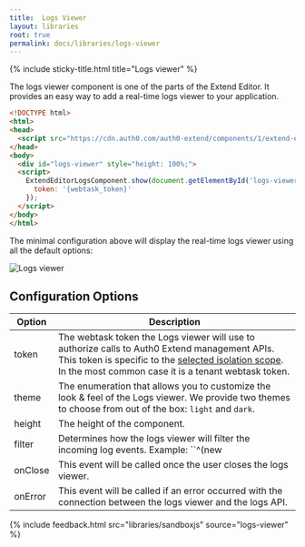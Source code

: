 ```yaml
---
title:  Logs Viewer
layout: libraries
root: true
permalink: docs/libraries/logs-viewer
--- 
```

{% include sticky-title.html title="Logs viewer" %}

The logs viewer component is one of the parts of the Extend Editor. It provides an easy way to add a real-time logs viewer to your application.

```html
<!DOCTYPE html>
<html>
<head>
  <script src="https://cdn.auth0.com/auth0-extend/components/1/extend-editor-logs.js"></script>
</head>
<body>
  <div id="logs-viewer" style="height: 100%;">
  <script>
    ExtendEditorLogsComponent.show(document.getElementById('logs-viewer'), {
      token: '{webtask_token}'
    });
  </script>
</body>
</html>
```

The minimal configuration above will display the real-time logs viewer using all the default options:

![Logs viewer](https://cloud.githubusercontent.com/assets/302314/26527300/4aed909e-4367-11e7-983f-95d356a17c82.png)

## Configuration Options

Option | Description
------------ | -------------
token | The webtask token the Logs viewer will use to authorize calls to Auth0 Extend management APIs. This token is specific to the [selected isolation scope](#mapping-isolation-requirements-onto-webtask-tokens). In the most common case it is a tenant webtask token. 
theme | The enumeration that allows you to customize the look & feel of the Logs viewer. We provide two themes to choose from out of the box: `light` and `dark`.
height | The height of the component.
filter | Determines how the logs viewer will filter the incoming log events. Example: ``^(new|finished)``.
onClose | This event will be called once the user closes the logs viewer.
onError | This event will be called if an error occurred with the connection between the logs viewer and the logs API.

{% include feedback.html src="libraries/sandboxjs" source="logs-viewer" %}